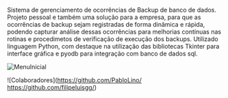 Sistema de gerenciamento de ocorrências de Backup de banco de dados.
Projeto pessoal e também uma solução para a empresa, para que as ocorrências de backup sejam registradas de forma dinâmica e rápida, podendo capturar análise dessas ocorrências para melhorias contínuas nas rotinas e procedimetos de verificação de execução dos backups.
Utilizado linguagem Python, com destaque na utilização das bibliotecas Tkinter para interface gráfica e pyodb para integração com banco de dados sql.

![MenuInicial](https://github.com/user-attachments/assets/ae527391-d8b6-4e23-8078-9c9312a0fa8b)


![Colaboradores](https://github.com/PabloLino/     
                 https://github.com/filipeluisgg/)

